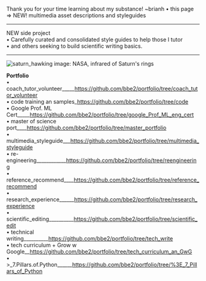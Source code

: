 Thank you for your time learning about my substance! ~brianh
• this page => NEW! multimedia asset descriptions and styleguides  


----------
NEW side project  
• Carefully curated and consolidated style guides to help those I tutor  
• and others seeking to build scientific writing basics. 

--------------

![saturn_hawking](https://user-images.githubusercontent.com/59778456/201252852-efa92524-188b-43f9-b330-65e33036c3d4.JPG)
image: NASA, infrared of Saturn's rings

**Portfolio**  
• coach_tutor_volunteer_____https://github.com/bbe2/portfolio/tree/coach_tutor_volunteer  
• code training an samples_https://github.com/bbe2/portfolio/tree/code  
• Google Prof. ML Cert_____https://github.com/bbe2/portfolio/tree/google_Prof_ML_eng_cert  
• master of science port____https://github.com/bbe2/portfolio/tree/master_portfolio  
• multimedia_styleguide___https://github.com/bbe2/portfolio/tree/multimedia_styleguide  
• re-engineering____________https://github.com/bbe2/portfolio/tree/reengineering  
• reference_recommend____https://github.com/bbe2/portfolio/tree/reference_recommend  
• research_experience______https://github.com/bbe2/portfolio/tree/research_experience  
• scientific_editing__________https://github.com/bbe2/portfolio/tree/scientific_edit  
• technical writing__________https://github.com/bbe2/portfolio/tree/tech_write  
• tech curriculum + Grow w Google__https://github.com/bbe2/portfolio/tree/tech_curriculum_an_GwG  
• >_7.Pillars.of.Python______https://github.com/bbe2/portfolio/tree/%3E_7_Pillars_of_Python  
